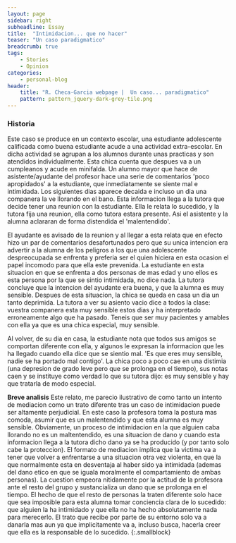 ```yaml
---
layout: page
sidebar: right
subheadline: Essay
title:  "Intimidacion... que no hacer"
teaser: "Un caso paradigmatico"
breadcrumb: true
tags:
    - Stories
    - Opinion
categories:
    - personal-blog
header:
    title: "R. Checa-Garcia webpage |  Un caso... paradigmatico"
    pattern: pattern_jquery-dark-grey-tile.png
---
```


### Historia

Este caso se produce en un contexto escolar, una estudiante adolescente calificada como
buena estudiante acude a una actividad extra-escolar. En dicha actividad se agrupan
a los alumnos durante unas practicas y son atendidos individualmente. Esta chica cuenta que despues va
a un cumpleanos y acude en minifalda. Un alumno mayor que hace de asistente/ayudante del profesor
 hace una serie de comentarios 'poco apropidados' a la estudiante, que inmediatamente se siente mal e
intimidada. Los siguientes dias aparece decaida e incluso un dia una companera la ve
llorando en el bano. Esta informacion llega a la tutora que decide tener una reunion con
la estudiante. Ella le relata lo sucedido, y la tutora fija una reunion, ella como tutora
estara presente. Asi el asistente y la alumna aclararan de forma distendida el
'malentendido'.

El ayudante es avisado de la reunion y al llegar a esta relata que en efecto hizo un par
de comentarios desafortunados pero que su unica intencion era advertir a la alumna de los
peligros a los que una adolescente despreocupada se enfrenta y preferia ser el quien
hiciera en esta ocasion el papel incomodo para que ella este prevenida. La estudiante en esta
situacion en que se enfrenta a dos personas de mas edad y uno ellos es esta persona por la que se
sintio intimidada, no dice nada. La tutora concluye que la intencion del ayudante era
buena, y que la alumna es muy sensible. Despues de esta situacion, la chica se queda en
casa un dia un tanto deprimida. La tutora a ver su asiento vacio dice a todos la clase:
vuestra companera esta muy sensible estos dias y ha interpretado erroneamente algo que
ha pasado. Teneis que ser muy pacientes y amables con ella ya que es una chica especial,
muy sensible.

Al volver, de su dia en casa, la estudiante nota que todos sus amigos se comportan
diferente con ella, y algunos le expresan la informacion que les ha llegado cuando ella
dice que se sientio mal. 'Es que eres muy sensible, nadie se ha portado mal contigo'.
La chica poco a poco cae en una distimia (una depresion de grado leve pero que se
prolonga en el tiempo), sus notas caen y se instituye como verdad lo que su tutora
dijo: es muy sensible y hay que tratarla de modo especial.


**Breve analisis**
Este relato, me parecio ilustrativo de como tanto un intento de mediacion como un trato diferente tras un caso de intimidacion puede ser altamente perjudicial. En este caso la profesora toma la postura mas comoda, asumir que es un malentendido y que esta alumna es muy sensible. Obviamente, un proceso de intimidacion en la que alguien caba llorando no es un maltentendido, es una situacion de dano y cuando esta informacion llega a la tutora dicho dano ya se ha producido (y por tanto solo cabe la proteccion). El formato de mediacion implica que la victima va a tener que volver a enfrentarse a una situacion otra vez violenta, en que la que normalmente esta en desventaja al haber sido ya intimidada (ademas del dano etico en que se iguala moralmente el compartamiento de ambas personas). La cuestion empeora nitidamente por la actitud de la profesora ante el resto del grupo y sustancializa un dano que se prolonga en el tiempo. El hecho de que el resto de personas la traten diferente solo hace que sea imposible para esta alumna tomar conciencia clara de lo sucedido: que alguien la ha intimidado y que ella no ha hecho absolutamente nada para merecerlo. El trato que recibe por parte de su entorno solo va a danarla mas aun ya que implicitamente va a, incluso busca, hacerla creer que ella es la responsable de lo sucedido.
{:.smallblock}
